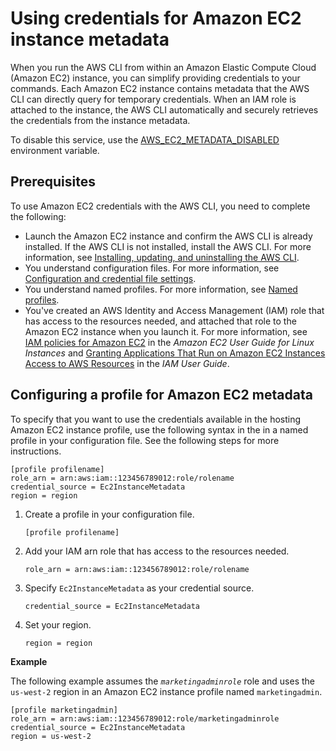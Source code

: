# Using credentials for Amazon EC2 instance metadata<a name="cli-configure-metadata"></a>

When you run the AWS CLI from within an Amazon Elastic Compute Cloud \(Amazon EC2\) instance, you can simplify providing credentials to your commands\. Each Amazon EC2 instance contains metadata that the AWS CLI can directly query for temporary credentials\. When an IAM role is attached to the instance, the AWS CLI automatically and securely retrieves the credentials from the instance metadata\. 

To disable this service, use the [AWS\_EC2\_METADATA\_DISABLED](cli-configure-envvars.md#envvars-list-AWS_EC2_METADATA_DISABLED) environment variable\.

## Prerequisites<a name="cli-configure-metadata-prereqs"></a>

To use Amazon EC2 credentials with the AWS CLI, you need to complete the following:
+ Launch the Amazon EC2 instance and confirm the AWS CLI is already installed\. If the AWS CLI is not installed, install the AWS CLI\. For more information, see [Installing, updating, and uninstalling the AWS CLI](cli-chap-install.md)\.
+ You understand configuration files\. For more information, see [Configuration and credential file settings](cli-configure-files.md)\. 
+ You understand named profiles\. For more information, see [Named profiles](cli-configure-profiles.md)\. 
+ You've created an AWS Identity and Access Management \(IAM\) role that has access to the resources needed, and attached that role to the Amazon EC2 instance when you launch it\. For more information, see [IAM policies for Amazon EC2](https://docs.aws.amazon.com/AWSEC2/latest/UserGuide/iam-policies-for-amazon-ec2.html) in the *Amazon EC2 User Guide for Linux Instances* and [Granting Applications That Run on Amazon EC2 Instances Access to AWS Resources](https://docs.aws.amazon.com/IAM/latest/UserGuide/role-usecase-ec2app.html) in the *IAM User Guide*\.

## Configuring a profile for Amazon EC2 metadata<a name="cli-configure-metadata-configure"></a>

To specify that you want to use the credentials available in the hosting Amazon EC2 instance profile, use the following syntax in the in a named profile in your configuration file\. See the following steps for more instructions\. 

```
[profile profilename]
role_arn = arn:aws:iam::123456789012:role/rolename
credential_source = Ec2InstanceMetadata
region = region
```

1. Create a profile in your configuration file\.

   ```
   [profile profilename]
   ```

1. Add your IAM arn role that has access to the resources needed\.

   ```
   role_arn = arn:aws:iam::123456789012:role/rolename
   ```

1. Specify `Ec2InstanceMetadata` as your credential source\.

   ```
   credential_source = Ec2InstanceMetadata
   ```

1. Set your region\.

   ```
   region = region
   ```

**Example**

The following example assumes the *`marketingadminrole`* role and uses the `us-west-2` region in an Amazon EC2 instance profile named `marketingadmin`\.

```
[profile marketingadmin]
role_arn = arn:aws:iam::123456789012:role/marketingadminrole
credential_source = Ec2InstanceMetadata
region = us-west-2
```